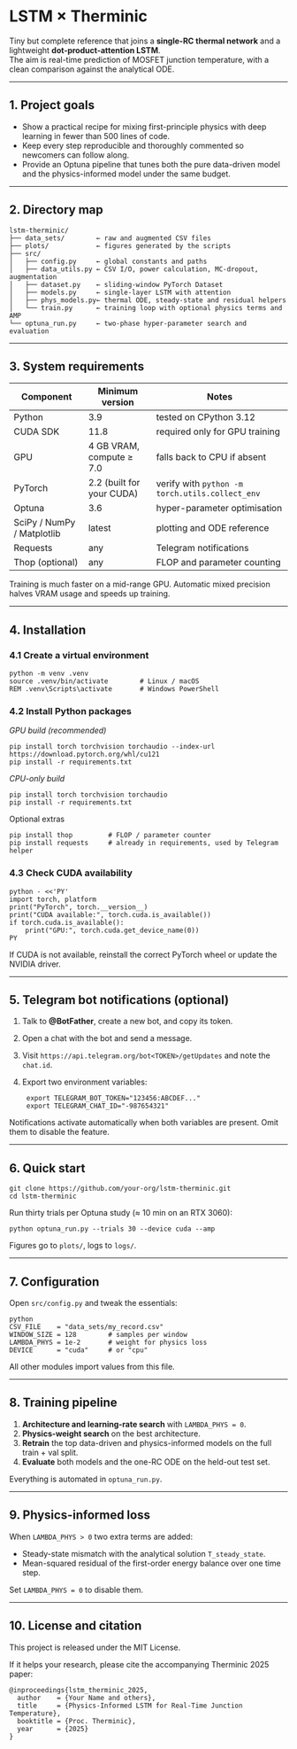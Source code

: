 # LSTM × Therminic

Tiny but complete reference that joins a **single-RC thermal network** and a lightweight **dot-product-attention LSTM**.  
The aim is real-time prediction of MOSFET junction temperature, with a clean comparison against the analytical ODE.

---

## 1. Project goals

* Show a practical recipe for mixing first-principle physics with deep learning in fewer than 500 lines of code.  
* Keep every step reproducible and thoroughly commented so newcomers can follow along.  
* Provide an Optuna pipeline that tunes both the pure data-driven model and the physics-informed model under the same budget.

---

## 2. Directory map

    lstm-therminic/
    ├── data_sets/        ← raw and augmented CSV files
    ├── plots/            ← figures generated by the scripts
    ├── src/
    │   ├── config.py     ← global constants and paths
    │   ├── data_utils.py ← CSV I/O, power calculation, MC-dropout, augmentation
    │   ├── dataset.py    ← sliding-window PyTorch Dataset
    │   ├── models.py     ← single-layer LSTM with attention
    │   ├── phys_models.py← thermal ODE, steady-state and residual helpers
    │   └── train.py      ← training loop with optional physics terms and AMP
    └── optuna_run.py     ← two-phase hyper-parameter search and evaluation

---

## 3. System requirements

| Component | Minimum version | Notes |
|-----------|-----------------|-------|
| Python    | 3.9             | tested on CPython 3.12 |
| CUDA SDK  | 11.8            | required only for GPU training |
| GPU       | 4 GB VRAM, compute ≥ 7.0 | falls back to CPU if absent |
| PyTorch   | 2.2 (built for your CUDA) | verify with `python -m torch.utils.collect_env` |
| Optuna    | 3.6             | hyper-parameter optimisation |
| SciPy / NumPy / Matplotlib | latest | plotting and ODE reference |
| Requests  | any             | Telegram notifications |
| Thop (optional) | any | FLOP and parameter counting |

Training is much faster on a mid-range GPU. Automatic mixed precision halves VRAM usage and speeds up training.

---

## 4. Installation

### 4.1 Create a virtual environment

    python -m venv .venv
    source .venv/bin/activate        # Linux / macOS
    REM .venv\Scripts\activate       # Windows PowerShell

### 4.2 Install Python packages

*GPU build (recommended)*

    pip install torch torchvision torchaudio --index-url https://download.pytorch.org/whl/cu121
    pip install -r requirements.txt

*CPU-only build*

    pip install torch torchvision torchaudio
    pip install -r requirements.txt

Optional extras

    pip install thop         # FLOP / parameter counter
    pip install requests     # already in requirements, used by Telegram helper

### 4.3 Check CUDA availability

    python - <<'PY'
    import torch, platform
    print("PyTorch", torch.__version__)
    print("CUDA available:", torch.cuda.is_available())
    if torch.cuda.is_available():
        print("GPU:", torch.cuda.get_device_name(0))
    PY

If CUDA is not available, reinstall the correct PyTorch wheel or update the NVIDIA driver.

---

## 5. Telegram bot notifications (optional)

1. Talk to **@BotFather**, create a new bot, and copy its token.  
2. Open a chat with the bot and send a message.  
3. Visit `https://api.telegram.org/bot<TOKEN>/getUpdates` and note the `chat.id`.  
4. Export two environment variables:

        export TELEGRAM_BOT_TOKEN="123456:ABCDEF..."
        export TELEGRAM_CHAT_ID="-987654321"

Notifications activate automatically when both variables are present. Omit them to disable the feature.

---

## 6. Quick start

    git clone https://github.com/your-org/lstm-therminic.git
    cd lstm-therminic

Run thirty trials per Optuna study (≈ 10 min on an RTX 3060):

    python optuna_run.py --trials 30 --device cuda --amp

Figures go to `plots/`, logs to `logs/`.

---

## 7. Configuration

Open `src/config.py` and tweak the essentials:

```
python
CSV_FILE    = "data_sets/my_record.csv"
WINDOW_SIZE = 128        # samples per window
LAMBDA_PHYS = 1e-2       # weight for physics loss
DEVICE      = "cuda"     # or "cpu"
````

All other modules import values from this file.

---

## 8. Training pipeline

1. **Architecture and learning-rate search** with `LAMBDA_PHYS = 0`.
2. **Physics-weight search** on the best architecture.
3. **Retrain** the top data-driven and physics-informed models on the full train + val split.
4. **Evaluate** both models and the one-RC ODE on the held-out test set.

Everything is automated in `optuna_run.py`.

---

## 9. Physics-informed loss

When `LAMBDA_PHYS > 0` two extra terms are added:

* Steady-state mismatch with the analytical solution `T_steady_state`.
* Mean-squared residual of the first-order energy balance over one time step.

Set `LAMBDA_PHYS = 0` to disable them.

---

## 10. License and citation

This project is released under the MIT License.

If it helps your research, please cite the accompanying Therminic 2025 paper:

```
@inproceedings{lstm_therminic_2025,
  author    = {Your Name and others},
  title     = {Physics-Informed LSTM for Real-Time Junction Temperature},
  booktitle = {Proc. Therminic},
  year      = {2025}
}
```
